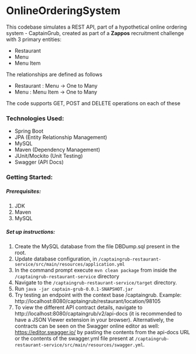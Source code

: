 # OnlineOrderingSystem

This codebase simulates a REST API, part of a hypothetical online ordering system - CaptainGrub, created as part of a __Zappos__ recruitment challenge with 3 primary entities:
* Restaurant
* Menu
* Menu Item

The relationships are defined as follows
* Restaurant : Menu -> One to Many
* Menu : Menu Item -> One to Many

The code supports GET, POST and DELETE operations on each of these

### Technologies Used:
* Spring Boot
* JPA (Entity Relationship Management)
* MySQL
* Maven (Dependency Management)
* JUnit/Mockito (Unit Testing)
* Swagger (API Docs)

### Getting Started:
##### Prerequisites:
1. JDK
1. Maven
1. MySQL

##### Set up instructions:
1. Create the MySQL database from the file DBDump.sql present in the root.
1. Update database configuration, in `/captaingrub-restaurant-service/src/main/resources/application.yml`
1. In the command prompt execute `mvn clean package` from inside the `/captaingrub-restaurant-service` directory
1. Navigate to the `/captaingrub-restaurant-service/target` directory.
1. Run `java -jar captain-grub-0.0.1-SNAPSHOT.jar`
1. Try testing an endpoint with the context base /captaingrub. Example: http://localhost:8080/captaingrub/restaurant/location/98105
1. To view the different API contract details, navigate to http://localhost:8080/captaingrub/v2/api-docs (it is recommended to have a JSON Viewer extension in your browser). Alternatively, the contracts can be seen on the Swagger online editor as well: https://editor.swagger.io/ by pasting the contents from the api-docs URL or the contents of the swagger.yml file present at `/captaingrub-restaurant-service/src/main/resources/swagger.yml`.

